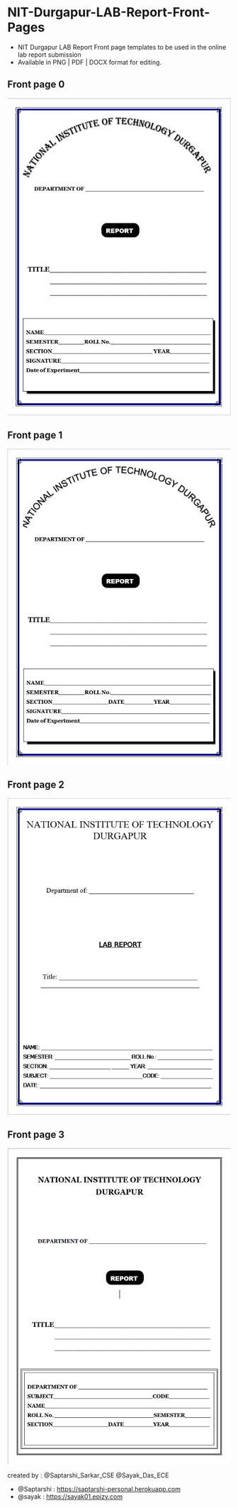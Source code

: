 # NIT-Durgapur-LAB-Report-Front-Pages
* NIT Durgapur LAB Report Front page templates to be used in the online lab report submission 
* Available in PNG | PDF | DOCX format for editing.

## Front page 0
![Template 1](https://github.com/saptarshisarkar20/NIT-Durgapur-LAB-Report-Pages/blob/main/front%20page%200.png)

## Front page 1
![Template 2](https://github.com/saptarshisarkar20/NIT-Durgapur-LAB-Report-Pages/blob/main/front%20page%201.png)
 
## Front page 2
![Template 3](https://github.com/saptarshisarkar20/NIT-Durgapur-LAB-Report-Pages/blob/main/front%20page%202.png)

## Front page 3
![Template 4](https://github.com/saptarshisarkar20/NIT-Durgapur-LAB-Report-Pages/blob/main/front%20page%203.png)


created by : @Saptarshi_Sarkar_CSE @Sayak_Das_ECE

* @Saptarshi : https://saptarshi-personal.herokuapp.com
* @sayak : https://sayak01.epizy.com


